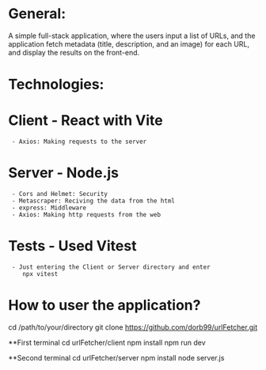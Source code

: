 # General:
  A simple full-stack application, where the users input a list of URLs, and the application fetch 
  metadata (title, description, and an image) for each URL, and display the results on the front-end.

 # Technologies:
   # Client - React with Vite
     - Axios: Making requests to the server

   # Server - Node.js 
     - Cors and Helmet: Security
     - Metascraper: Reciving the data from the html
     - express: Middleware
     - Axios: Making http requests from the web

  # Tests - Used Vitest 
     - Just entering the Client or Server directory and enter 
        npx vitest

# How to user the application?

cd /path/to/your/directory
git clone https://github.com/dorb99/urlFetcher.git

**First terminal
    cd urlFetcher/client
    npm install
    npm run dev

**Second terminal
    cd urlFetcher/server
    npm install
    node server.js

# 
